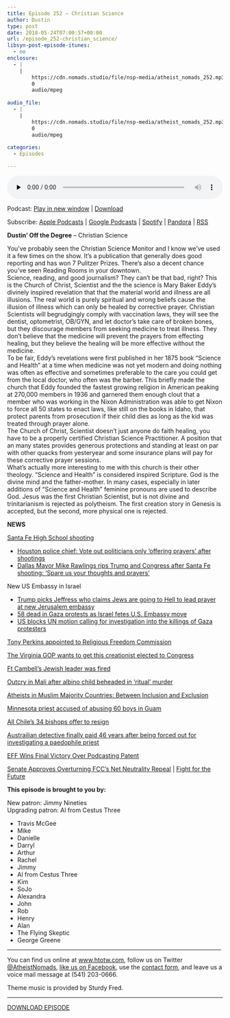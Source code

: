 ```yaml
---
title: Episode 252 – Christian Science
author: Dustin
type: post
date: 2018-05-24T07:00:57+00:00
url: /episode_252-christian_science/
libsyn-post-episode-itunes:
  - no
enclosure:
  - |
    |
        https://cdn.nomads.studio/file/nsp-media/atheist_nomads_252.mp3
        0
        audio/mpeg
        
audio_file:
  - |
    |
        https://cdn.nomads.studio/file/nsp-media/atheist_nomads_252.mp3
        0
        audio/mpeg
        
categories:
  - Episodes

---
```

<div itemscope itemtype="http://schema.org/AudioObject">
  <meta itemprop="name" content="Episode 252 &#8211; Christian Science" />
  
  <meta itemprop="uploadDate" content="2018-05-24T01:00:57-06:00" />
  
  <meta itemprop="encodingFormat" content="audio/mpeg" />
  
  <meta itemprop="description" content="
Dustin' Off the Degree - Christian Science
You've probably seen the Christian Science Monitor and I know we've used it a few times on the show. It's a publication that generally does good reporting and has won 7 Pulitzer Prizes. There's also a decen..." />
  
  <meta itemprop="contentUrl" content="https://dts.podtrac.com/redirect.mp3/cdn.nomads.studio/file/nsp-media/atheist_nomads_252.mp3" />
  </p> 
  
  <div class="powerpress_player" id="powerpress_player_8515">
    <audio class="wp-audio-shortcode" id="audio-1742-259" preload="none" style="width: 100%;" controls="controls"><source type="audio/mpeg" src="https://dts.podtrac.com/redirect.mp3/cdn.nomads.studio/file/nsp-media/atheist_nomads_252.mp3?_=259" /><a href="https://dts.podtrac.com/redirect.mp3/cdn.nomads.studio/file/nsp-media/atheist_nomads_252.mp3">https://dts.podtrac.com/redirect.mp3/cdn.nomads.studio/file/nsp-media/atheist_nomads_252.mp3</a></audio>
  </div>
</div>

<p class="powerpress_links powerpress_links_mp3">
  Podcast: <a href="https://dts.podtrac.com/redirect.mp3/cdn.nomads.studio/file/nsp-media/atheist_nomads_252.mp3" class="powerpress_link_pinw" target="_blank" title="Play in new window" onclick="return powerpress_pinw('https://htotw.com/?powerpress_pinw=1742-podcast');" rel="nofollow">Play in new window</a> | <a href="https://dts.podtrac.com/redirect.mp3/cdn.nomads.studio/file/nsp-media/atheist_nomads_252.mp3" class="powerpress_link_d" title="Download" rel="nofollow" download="atheist_nomads_252.mp3">Download</a>
</p>

<p class="powerpress_links powerpress_subscribe_links">
  Subscribe: <a href="https://podcasts.apple.com/us/podcast/humanists-take-on-the-world/id530050098?mt=2&ls=1" class="powerpress_link_subscribe powerpress_link_subscribe_itunes" target="_blank" title="Subscribe on Apple Podcasts" rel="nofollow">Apple Podcasts</a> | <a href="https://www.google.com/podcasts?feed=aHR0cDovL2F0aGVpc3Rub21hZHMubGlic3luLmNvbS9yc3M%3D" class="powerpress_link_subscribe powerpress_link_subscribe_googleplay" target="_blank" title="Subscribe on Google Podcasts" rel="nofollow">Google Podcasts</a> | <a href="https://open.spotify.com/show/3LzK2xZGike6Tc1GEMtMbr?si=LieN9SNuTpq96smuaUsH8A" class="powerpress_link_subscribe powerpress_link_subscribe_spotify" target="_blank" title="Subscribe on Spotify" rel="nofollow">Spotify</a> | <a href="https://www.pandora.com/podcast/atheist-nomads/PC:10122?corr=62071012&part=ug" class="powerpress_link_subscribe powerpress_link_subscribe_pandora" target="_blank" title="Subscribe on Pandora" rel="nofollow">Pandora</a> | <a href="https://htotw.com/feed/podcast/" class="powerpress_link_subscribe powerpress_link_subscribe_rss" target="_blank" title="Subscribe via RSS" rel="nofollow">RSS</a>
</p>

  
**Dustin&#8217; Off the Degree** &#8211; Christian Science

<div>
  You&#8217;ve probably seen the Christian Science Monitor and I know we&#8217;ve used it a few times on the show. It&#8217;s a publication that generally does good reporting and has won 7 Pulitzer Prizes. There&#8217;s also a decent chance you&#8217;ve seen Reading Rooms in your downtown.
</div>

<div>
</div>

<div>
  Science, reading, and good journalism? They can&#8217;t be that bad, right? This is the Church of Christ, Scientist and the the science is Mary Baker Eddy&#8217;s divinely inspired revelation that that the material world and illness are all illusions. The real world is purely spiritual and wrong beliefs cause the illusion of illness which can only be healed by corrective prayer. Christian Scientists will begrudgingly comply with vaccination laws, they will see the dentist, optometrist, OB/GYN, and let doctor&#8217;s take care of broken bones, but they discourage members from seeking medicine to treat illness. They don&#8217;t believe that the medicine will prevent the prayers from effecting healing, but they believe the healing will be more effective without the medicine.
</div>

<div>
</div>

<div>
  To be fair, Eddy&#8217;s revelations were first published in her 1875 book &#8220;Science and Health&#8221; at a time when medicine was not yet modern and doing nothing was often as effective and sometimes preferable to the care you could get from the local doctor, who often was the barber. This briefly made the church that Eddy founded the fastest growing religion in American peaking at 270,000 members in 1936 and garnered them enough clout that a member who was working in the Nixon Administration was able to get Nixon to force all 50 states to enact laws, like still on the books in Idaho, that protect parents from prosecution if their child dies as long as the kid was treated through prayer alone.
</div>

<div>
</div>

<div>
  The Church of Christ, Scientist doesn&#8217;t just anyone do faith healing, you have to be a properly certified Christian Science Practitioner. A position that an many states provides generous protections and standing at least on par with other quacks from yesteryear and some insurance plans will pay for these corrective prayer sessions.
</div>

<div>
</div>

<div>
  What&#8217;s actually more interesting to me with this church is their other theology. &#8220;Science and Health&#8221; is considered inspired Scripture. God is the divine mind and the father-mother. In many cases, especially in later additions of &#8220;Science and Health&#8221; feminine pronouns are used to describe God. Jesus was the first Christian Scientist, but is not divine and trinitarianism is rejected as polytheism. The first creation story in Genesis is accepted, but the second, more physical one is rejected.
</div>

<div>
</div>

**NEWS**

<a href="https://en.wikipedia.org/wiki/Santa_Fe_High_School_shooting" target="_blank" rel="noopener">Santa Fe High School shooting</a>

  * <a href="http://www.valleynewslive.com/content/news/Houston-police-chief-Vote-out-politicians-only-offering-prayers-after-shootings-483154641.html" target="_blank" rel="noopener">Houston police chief: Vote out politicians only &#8216;offering prayers&#8217; after shootings</a>
  * <a href="https://www.rawstory.com/2018/05/dallas-mayor-mike-rawlings-rips-republicans-santa-fe-shooting-spare-us-thoughts-prayers/" target="_blank" rel="noopener">Dallas Mayor Mike Rawlings rips Trump and Congress after Santa Fe shooting: &#8216;Spare us your thoughts and prayers&#8217;</a>

New US Embassy in Israel

  * <a href="https://www.rawstory.com/2018/05/trump-picks-bigot-pastor-claims-jews-going-hell-lead-prayer-new-jerusalem-embassy/" target="_blank" rel="noopener">Trump picks Jeffress who claims Jews are going to Hell to lead prayer at new Jerusalem embassy</a>
  * <a href="http://www.chicagotribune.com/news/nationworld/ct-israel-jerusalem-embassy-20180514-story.html" target="_blank" rel="noopener">58 dead in Gaza protests as Israel fetes U.S. Embassy move</a>
  * <a href="http://www.independent.co.uk/news/world/middle-east/gaza-protests-latest-israel-palestine-trump-blocks-un-security-council-statement-investigation-a8352006.html" target="_blank" rel="noopener">US blocks UN motion calling for investigation into the killings of Gaza protesters</a>

<a href="https://www.atheists.org/2018/05/tony-perkins-religious-freedom-commission/" target="_blank" rel="noopener">Tony Perkins appointed to Religious Freedom Commission</a>

<a href="https://thinkprogress.org/cynthia-dunbar-is-suddenly-the-favorite-for-virginia-congress-seat-ba0b2bf6e382/" target="_blank" rel="noopener">The Virginia GOP wants to get this creationist elected to Congress</a>

<a href="https://forward.com/news/national/400866/why-did-army-abruptly-fire-ft-campbells-jewish-leader-after-two-decades/" target="_blank" rel="noopener">Ft Cambell&#8217;s Jewish leader was fired</a>

<a href="https://www.yahoo.com/news/outcry-mali-albino-child-beheaded-ritual-murder-110618567.html" target="_blank" rel="noopener">Outcry in Mali after albino child beheaded in &#8216;ritual&#8217; murder</a>

<a href="https://egyptianstreets.com/2018/05/15/atheists-in-muslim-majority-countries-between-inclusion-and-exclusion/" target="_blank" rel="noopener">Atheists in Muslim Majority Countries: Between Inclusion and Exclusion</a>

<a href="http://www.startribune.com/minnesota-priest-accused-of-abusing-60-boys-in-guam/481834121/" target="_blank" rel="noopener">Minnesota priest accused of abusing 60 boys in Guam</a>

<a href="http://www.bbc.com/news/world-latin-america-44169484" target="_blank" rel="noopener">All Chile&#8217;s 34 bishops offer to resign</a>

<a href="http://www.bbc.com/news/world-australia-44026803" target="_blank" rel="noopener">Austrailian detective finally paid 46 years after being forced out for investigating a paedophile </a><a href="http://www.bbc.com/news/world-australia-44026803" target="_blank" rel="noopener">priest</a>

<a href="https://www.eff.org/deeplinks/2018/05/eff-wins-final-victory-over-podcasting-patent" target="_blank" rel="noopener">EFF Wins Final Victory Over Podcasting Patent</a>

<a href="https://www.npr.org/sections/thetwo-way/2018/05/16/611598361/senate-approves-overturning-fccs-net-neutrality-repeal" target="_blank" rel="noopener">Senate Approves Overturning FCC&#8217;s Net Neutrality Repeal</a> | <a href="https://www.fightforthefuture.org/" target="_blank" rel="noopener">Fight for the Future</a>

**This episode is brought to you by:**

New patron: Jimmy Nineties  
Upgrading patron: Al from Cestus Three

* Travis McGee  
* Mike  
* Danielle  
* Darryl  
* Arthur  
* Rachel  
* Jimmy  
* Al from Cestus Three  
* Kim  
* SoJo  
* Alexandra  
* John  
* Rob  
* Henry  
* Alan  
* The Flying Skeptic  
* George Greene

<hr width="500" />

You can find us online at <a href="https://www.htotw.com/" target="_blank" rel="noopener">www.htotw.com</a>, follow us on Twitter <a href="https://twitter.com/AtheistNomads" target="_blank" rel="noopener">@AtheistNomads</a>, <a href="https://htotw.com/facebook" target="_blank" rel="noopener">like us on Facebook</a>, use the [contact form](https://htotw.com/contact), and leave us a voice mail message at (541) 203-0666.

Theme music is provided by Sturdy Fred.

<hr width="”500”" />

<a href="https://dts.podtrac.com/redirect.mp3/cdn.nomads.studio/file/nsp-media/atheist_nomads_252.mp3" target="_blank" rel="noopener">DOWNLOAD EPISODE</a>